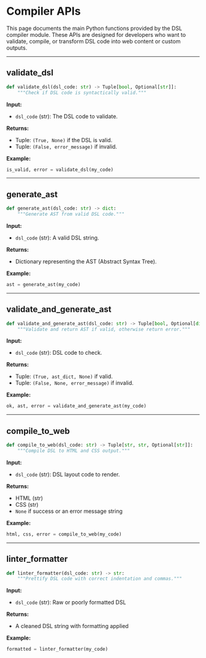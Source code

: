 # Compiler APIs

This page documents the main Python functions provided by the DSL compiler module. These APIs are designed for developers who want to validate, compile, or transform DSL code into web content or custom outputs.

---

## validate\_dsl

```python
def validate_dsl(dsl_code: str) -> Tuple[bool, Optional[str]]:
    """Check if DSL code is syntactically valid."""
```

**Input:**

* `dsl_code` (str): The DSL code to validate.

**Returns:**

* Tuple: `(True, None)` if the DSL is valid.
* Tuple: `(False, error_message)` if invalid.

**Example:**

```python
is_valid, error = validate_dsl(my_code)
```

---

## generate\_ast

```python
def generate_ast(dsl_code: str) -> dict:
    """Generate AST from valid DSL code."""
```

**Input:**

* `dsl_code` (str): A valid DSL string.

**Returns:**

* Dictionary representing the AST (Abstract Syntax Tree).

**Example:**

```python
ast = generate_ast(my_code)
```

---

## validate\_and\_generate\_ast

```python
def validate_and_generate_ast(dsl_code: str) -> Tuple[bool, Optional[dict], Optional[str]]:
    """Validate and return AST if valid, otherwise return error."""
```

**Input:**

* `dsl_code` (str): DSL code to check.

**Returns:**

* Tuple: `(True, ast_dict, None)` if valid.
* Tuple: `(False, None, error_message)` if invalid.

**Example:**

```python
ok, ast, error = validate_and_generate_ast(my_code)
```

---

## compile\_to\_web

```python
def compile_to_web(dsl_code: str) -> Tuple[str, str, Optional[str]]:
    """Compile DSL to HTML and CSS output."""
```

**Input:**

* `dsl_code` (str): DSL layout code to render.

**Returns:**

* HTML (str)
* CSS (str)
* `None` if success or an error message string

**Example:**

```python
html, css, error = compile_to_web(my_code)
```

---

## linter\_formatter

```python
def linter_formatter(dsl_code: str) -> str:
    """Prettify DSL code with correct indentation and commas."""
```

**Input:**

* `dsl_code` (str): Raw or poorly formatted DSL

**Returns:**

* A cleaned DSL string with formatting applied

**Example:**

```python
formatted = linter_formatter(my_code)
```

